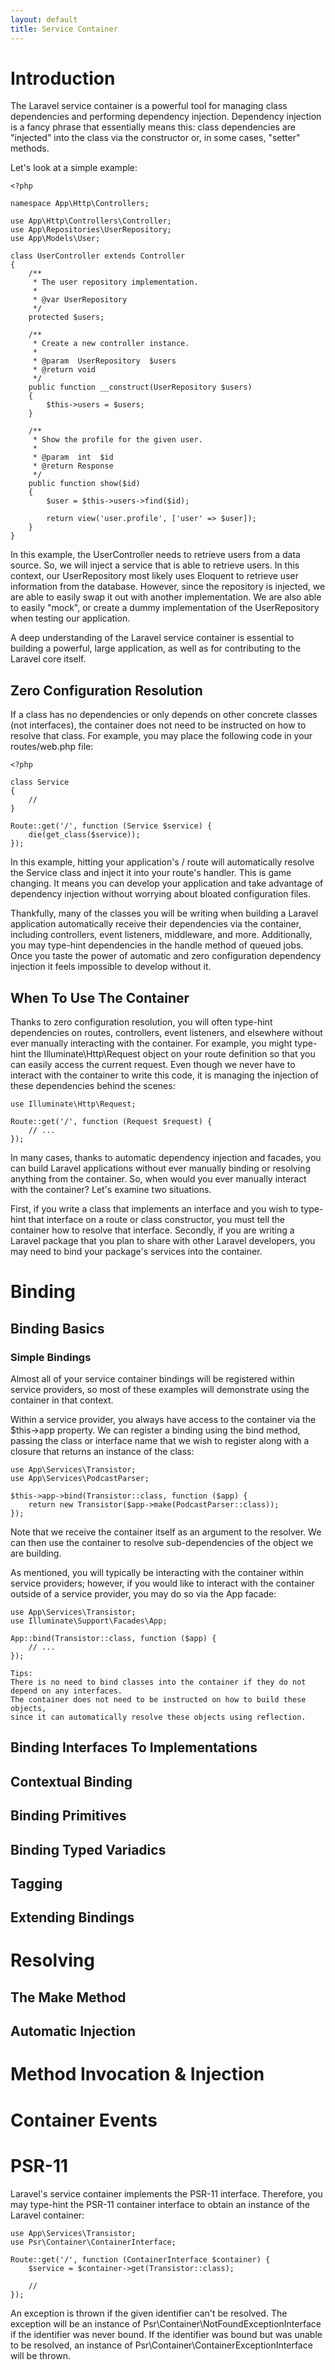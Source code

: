 ```yaml
---
layout: default
title: Service Container
---
```

# Introduction
The Laravel service container is a powerful tool for managing class dependencies and performing dependency injection. Dependency injection is a fancy phrase that essentially means this: class dependencies are "injected" into the class via the constructor or, in some cases, "setter" methods.

Let's look at a simple example:
```
<?php
 
namespace App\Http\Controllers;
 
use App\Http\Controllers\Controller;
use App\Repositories\UserRepository;
use App\Models\User;
 
class UserController extends Controller
{
    /**
     * The user repository implementation.
     *
     * @var UserRepository
     */
    protected $users;
 
    /**
     * Create a new controller instance.
     *
     * @param  UserRepository  $users
     * @return void
     */
    public function __construct(UserRepository $users)
    {
        $this->users = $users;
    }
 
    /**
     * Show the profile for the given user.
     *
     * @param  int  $id
     * @return Response
     */
    public function show($id)
    {
        $user = $this->users->find($id);
 
        return view('user.profile', ['user' => $user]);
    }
}
```
In this example, the UserController needs to retrieve users from a data source. So, we will inject a service that is able to retrieve users. In this context, our UserRepository most likely uses Eloquent to retrieve user information from the database. However, since the repository is injected, we are able to easily swap it out with another implementation. We are also able to easily "mock", or create a dummy implementation of the UserRepository when testing our application.

A deep understanding of the Laravel service container is essential to building a powerful, large application, as well as for contributing to the Laravel core itself.
## Zero Configuration Resolution
If a class has no dependencies or only depends on other concrete classes (not interfaces), the container does not need to be instructed on how to resolve that class. For example, you may place the following code in your routes/web.php file:
```
<?php
 
class Service
{
    //
}
 
Route::get('/', function (Service $service) {
    die(get_class($service));
});
```
In this example, hitting your application's / route will automatically resolve the Service class and inject it into your route's handler. This is game changing. It means you can develop your application and take advantage of dependency injection without worrying about bloated configuration files.

Thankfully, many of the classes you will be writing when building a Laravel application automatically receive their dependencies via the container, including controllers, event listeners, middleware, and more. Additionally, you may type-hint dependencies in the handle method of queued jobs. Once you taste the power of automatic and zero configuration dependency injection it feels impossible to develop without it.
## When To Use The Container
Thanks to zero configuration resolution, you will often type-hint dependencies on routes, controllers, event listeners, and elsewhere without ever manually interacting with the container. For example, you might type-hint the Illuminate\Http\Request object on your route definition so that you can easily access the current request. Even though we never have to interact with the container to write this code, it is managing the injection of these dependencies behind the scenes:
```
use Illuminate\Http\Request;
 
Route::get('/', function (Request $request) {
    // ...
});
```
In many cases, thanks to automatic dependency injection and facades, you can build Laravel applications without ever manually binding or resolving anything from the container. So, when would you ever manually interact with the container? Let's examine two situations.

First, if you write a class that implements an interface and you wish to type-hint that interface on a route or class constructor, you must tell the container how to resolve that interface. Secondly, if you are writing a Laravel package that you plan to share with other Laravel developers, you may need to bind your package's services into the container.
# Binding
## Binding Basics
### Simple Bindings
Almost all of your service container bindings will be registered within service providers, so most of these examples will demonstrate using the container in that context.

Within a service provider, you always have access to the container via the $this->app property. We can register a binding using the bind method, passing the class or interface name that we wish to register along with a closure that returns an instance of the class:
```
use App\Services\Transistor;
use App\Services\PodcastParser;
 
$this->app->bind(Transistor::class, function ($app) {
    return new Transistor($app->make(PodcastParser::class));
});
```
Note that we receive the container itself as an argument to the resolver. We can then use the container to resolve sub-dependencies of the object we are building.

As mentioned, you will typically be interacting with the container within service providers; however, if you would like to interact with the container outside of a service provider, you may do so via the App facade:
```
use App\Services\Transistor;
use Illuminate\Support\Facades\App;
 
App::bind(Transistor::class, function ($app) {
    // ...
});
```

```
Tips: 
There is no need to bind classes into the container if they do not depend on any interfaces. 
The container does not need to be instructed on how to build these objects, 
since it can automatically resolve these objects using reflection.
```
## Binding Interfaces To Implementations
## Contextual Binding
## Binding Primitives
## Binding Typed Variadics
## Tagging
## Extending Bindings
# Resolving
## The Make Method
## Automatic Injection
# Method Invocation & Injection
# Container Events
# PSR-11
Laravel's service container implements the PSR-11 interface. Therefore, you may type-hint the PSR-11 container interface to obtain an instance of the Laravel container:
```
use App\Services\Transistor;
use Psr\Container\ContainerInterface;
 
Route::get('/', function (ContainerInterface $container) {
    $service = $container->get(Transistor::class);
 
    //
});
```
An exception is thrown if the given identifier can't be resolved. The exception will be an instance of Psr\Container\NotFoundExceptionInterface if the identifier was never bound. If the identifier was bound but was unable to be resolved, an instance of Psr\Container\ContainerExceptionInterface will be thrown.